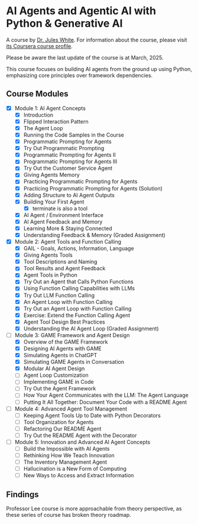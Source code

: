 # AI Agents and Agentic AI with Python & Generative AI

A course by [Dr. Jules White](https://engineering.vanderbilt.edu/bio/?pid=jules-white).
For information about the course, please visit [its Coursera course profile](https://www.coursera.org/learn/ai-agents-python#outcomes).

Please be aware the last update of the course is at March, 2025.

This course focuses on building AI agents from the ground up using Python, emphasizing core principles over framework dependencies.

## Course Modules

- [x] Module 1: AI Agent Concepts
  - [x] Introduction
  - [x] Flipped Interaction Pattern
  - [x] The Agent Loop
  - [x] Running the Code Samples in the Course
  - [x] Programmatic Prompting for Agents
  - [x] Try Out Programmatic Prompting
  - [x] Programmatic Prompting for Agents II
  - [x] Programmatic Prompting for Agents III
  - [x] Try Out the Customer Service Agent
  - [x] Giving Agents Memory
  - [x] Practicing Programmatic Prompting for Agents
  - [x] Practicing Programmatic Prompting for Agents (Solution)
  - [x] Adding Structure to AI Agent Outputs
  - [x] Building Your First Agent
    - [x] terminate is also a tool
  - [x] AI Agent / Environment Interface
  - [x] AI Agent Feedback and Memory
  - [x] Learning More & Staying Connected
  - [x] Understanding Feedback & Memory (Graded Assignment)

- [x] Module 2: Agent Tools and Function Calling
  - [x] GAIL - Goals, Actions, Information, Language
  - [x] Giving Agents Tools
  - [x] Tool Descriptions and Naming
  - [x] Tool Results and Agent Feedback
  - [x] Agent Tools in Python
  - [x] Try Out an Agent that Calls Python Functions
  - [x] Using Function Calling Capabilities with LLMs
  - [x] Try Out LLM Function Calling
  - [x] An Agent Loop with Function Calling
  - [x] Try Out an Agent Loop with Function Calling
  - [x] Exercise: Extend the Function Calling Agent
  - [x] Agent Tool Design Best Practices
  - [x] Understanding the AI Agent Loop (Graded Assignment)

- [ ] Module 3: GAME Framework and Agent Design
  - [x] Overview of the GAME Framework
  - [x] Designing AI Agents with GAME
  - [x] Simulating Agents in ChatGPT
  - [x] Simulating GAME Agents in Conversation
  - [x] Modular AI Agent Design
  - [ ] Agent Loop Customization
  - [ ] Implementing GAME in Code
  - [ ] Try Out the Agent Framework
  - [ ] How Your Agent Communicates with the LLM: The Agent Language
  - [ ] Putting It All Together: Document Your Code with a README Agent

- [ ] Module 4: Advanced Agent Tool Management
  - [ ] Keeping Agent Tools Up to Date with Python Decorators
  - [ ] Tool Organization for Agents
  - [ ] Refactoring Our README Agent
  - [ ] Try Out the README Agent with the Decorator

- [ ] Module 5: Innovation and Advanced AI Agent Concepts
  - [ ] Build the Impossible with AI Agents
  - [ ] Rethinking How We Teach Innovation
  - [ ] The Inventory Management Agent
  - [ ] Hallucination is a New Form of Computing
  - [ ] New Ways to Access and Extract Information

## Findings

Professor Lee course is more approachable from theory perspective, as these series of course has broken theory roadmap.
